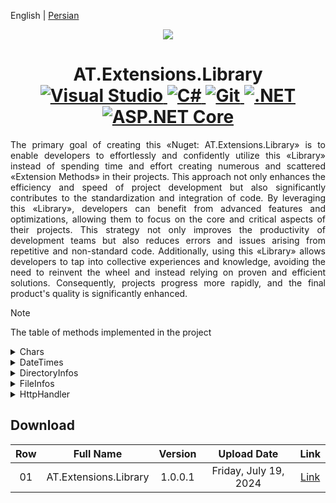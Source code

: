 English | [Persian](./README.fa-IR.md)

<p align="center">
	<img align="center" src="https://www.extensionmethod.com/wp-content/uploads/2020/09/ExtensionMethod_Logo_final_2.png">
</p>

<h1 align="center">
	AT.Extensions.Library	
	<div>
		<a target="_blank" rel="noopener noreferrer nofollow" href="https://camo.githubusercontent.com/b161dcd5439c9b56d6e1a5ee99a94e9cedcc17eea9929befaaf77f2ef8fd7cab/68747470733a2f2f696d672e736869656c64732e696f2f62616467652f56697375616c5f53747564696f2d3543324439313f6c6f676f3d76697375616c73747564696f266c6f676f436f6c6f723d7768697465">
			<img src="https://camo.githubusercontent.com/b161dcd5439c9b56d6e1a5ee99a94e9cedcc17eea9929befaaf77f2ef8fd7cab/68747470733a2f2f696d672e736869656c64732e696f2f62616467652f56697375616c5f53747564696f2d3543324439313f6c6f676f3d76697375616c73747564696f266c6f676f436f6c6f723d7768697465" alt="Visual Studio" data-canonical-src="https://img.shields.io/badge/Visual_Studio-5C2D91?logo=visualstudio&amp;logoColor=white" style="max-width: 100%;">
		</a>
		<a target="_blank" rel="noopener noreferrer nofollow" href="https://camo.githubusercontent.com/0bbdf96cce2f549a31f68bf9a15437cf94bfd9ee7b63a0477afa803a08ac89e4/68747470733a2f2f696d672e736869656c64732e696f2f62616467652f432532332d3233393132303f6c6f676f3d637368617270266c6f676f436f6c6f723d7768697465">
			<img src="https://camo.githubusercontent.com/0bbdf96cce2f549a31f68bf9a15437cf94bfd9ee7b63a0477afa803a08ac89e4/68747470733a2f2f696d672e736869656c64732e696f2f62616467652f432532332d3233393132303f6c6f676f3d637368617270266c6f676f436f6c6f723d7768697465" alt="C#" data-canonical-src="https://img.shields.io/badge/C%23-239120?logo=csharp&amp;logoColor=white" style="max-width: 100%;">
		</a>
		<a target="_blank" rel="noopener noreferrer nofollow" href="https://camo.githubusercontent.com/1ab6eb41d53eb887bfbf2f9f2e7693d98e21e3f59f7b797e294d15f446a13dfa/68747470733a2f2f696d672e736869656c64732e696f2f62616467652f4769742d4630353033323f6c6f676f3d676974266c6f676f436f6c6f723d7768697465">
			<img src="https://camo.githubusercontent.com/1ab6eb41d53eb887bfbf2f9f2e7693d98e21e3f59f7b797e294d15f446a13dfa/68747470733a2f2f696d672e736869656c64732e696f2f62616467652f4769742d4630353033323f6c6f676f3d676974266c6f676f436f6c6f723d7768697465" alt="Git" data-canonical-src="https://img.shields.io/badge/Git-F05032?logo=git&amp;logoColor=white" style="max-width: 100%;">
		</a>
		<a target="_blank" rel="noopener noreferrer nofollow" href="https://camo.githubusercontent.com/4d2dc7a536fd91985c475763a7dd5f7449c13a1c57fa3f36e46fba24521f6a0c/68747470733a2f2f696d672e736869656c64732e696f2f62616467652f2e4e45542d3531324244343f6c6f676f3d646f746e6574266c6f676f436f6c6f723d7768697465">
			<img src="https://camo.githubusercontent.com/4d2dc7a536fd91985c475763a7dd5f7449c13a1c57fa3f36e46fba24521f6a0c/68747470733a2f2f696d672e736869656c64732e696f2f62616467652f2e4e45542d3531324244343f6c6f676f3d646f746e6574266c6f676f436f6c6f723d7768697465" alt=".NET" data-canonical-src="https://img.shields.io/badge/.NET-512BD4?logo=dotnet&amp;logoColor=white" style="max-width: 100%;">
		</a>
		<a target="_blank" rel="noopener noreferrer nofollow" href="https://camo.githubusercontent.com/9eb12b5fce9035c44c2fc0e9784c11c9d2e606bc20eb211a6964266ddd7e4b4d/68747470733a2f2f696d672e736869656c64732e696f2f62616467652f4153502e4e4554253230436f72652d3531324244343f6c6f676f3d646f746e6574266c6f676f436f6c6f723d7768697465">
			<img src="https://camo.githubusercontent.com/9eb12b5fce9035c44c2fc0e9784c11c9d2e606bc20eb211a6964266ddd7e4b4d/68747470733a2f2f696d672e736869656c64732e696f2f62616467652f4153502e4e4554253230436f72652d3531324244343f6c6f676f3d646f746e6574266c6f676f436f6c6f723d7768697465" alt="ASP.NET Core" data-canonical-src="https://img.shields.io/badge/ASP.NET%20Core-512BD4?logo=dotnet&amp;logoColor=white" style="max-width: 100%;">
		</a>
	</div>
</h1>

<div>
	<p align="justify">
	    The primary goal of creating this «Nuget: AT.Extensions.Library» is to enable developers to effortlessly and confidently utilize this «Library» instead of spending time and effort creating numerous and scattered «Extension Methods» in their projects. This approach not only enhances the efficiency and speed of project development but also significantly contributes to the standardization and integration of code. By leveraging this «Library», developers can benefit from advanced features and optimizations, allowing them to focus on the core and critical aspects of their projects. This strategy not only improves the productivity of development teams but also reduces errors and issues arising from repetitive and non-standard code. Additionally, using this «Library» allows developers to tap into collective experiences and knowledge, avoiding the need to reinvent the wheel and instead relying on proven and efficient solutions. Consequently, projects progress more rapidly, and the final product's quality is significantly enhanced.
	</p>
</div>

> [!NOTE]
> The table of methods implemented in the project
<details>
<summary>Chars</summary>

| Row | Namespace | Number of Methods |
|:---:|:---:|:---:|
| 01 | AT.Extensions.Chars.Collections | 2 |
| 02 | AT.Extensions.Chars.Comparison | 10 |
| 03 | AT.Extensions.Chars.Conversion | 5 |
| 04 | AT.Extensions.Chars.Extraction | 10 |
</details>

<details>
<summary>DateTimes</summary>

| Row | Namespace | Number of Methods |
|:---:|:---:|:---:|
| 01 | AT.Extensions.DateTimes.Georgian.Addition | 8 |
| 02 | AT.Extensions.DateTimes.Georgian.Boundary | 117 |
| 03 | AT.Extensions.DateTimes.Georgian.Calculation | 3 |
| 04 | AT.Extensions.DateTimes.Georgian.Collections | 10 |
| 05 | AT.Extensions.DateTimes.Georgian.Comparison | 38 |
| 06 | AT.Extensions.DateTimes.Georgian.Conversion | 30 |
| 07 | AT.Extensions.DateTimes.Georgian.Extraction | 90 |
| 08 | AT.Extensions.DateTimes.Georgian.Holiday | 11 |
| 09 | AT.Extensions.DateTimes.Persian | 5 |
</details>

<details>
<summary>DirectoryInfos</summary>

| Row | Namespace | Number of Methods |
|:---:|:---:|:---:|
| 01 | AT.Extensions.DirectoryInfos.Collections | 6 |
| 02 | AT.Extensions.Strings.Comparison | 3 |
| 03 | AT.Extensions.Strings.Comparison | 2 |
| 04 | AT.Extensions.DirectoryInfos.Deleted | 2 |
| 05 | AT.Extensions.DirectoryInfos.Extraction | 1 |
| 06 | AT.Extensions.DirectoryInfos.Mover | 1 |
</details>

<details>
<summary>FileInfos</summary>

| Row | Namespace | Number of Methods |
|:---:|:---:|:---:|
| 01 | AT.Extensions.FileInfos.Boundary | 2 |
| 02 | AT.Extensions.FileInfos.Collections | 18 |
| 03 | AT.Extensions.FileInfos.Comparison | 4 |
| 04 | AT.Extensions.FileInfos.Copy | 9 |
| 05 | AT.Extensions.FileInfos.Creation | 8 |
| 06 | AT.Extensions.FileInfos.Extraction | 7 |
| 07 | AT.Extensions.FileInfos.Mover | 3 |
| 08 | AT.Extensions.FileInfos.Process | 5 |
| 09 | AT.Extensions.FileInfos.Reader | 7 |
| 10 | AT.Extensions.FileInfos.Writer | 6 |
| 11 | AT.Extensions.FileInfos.Zipper | 2 |
</details>

<details>
<summary>HttpHandler</summary>

| Row | Namespace | Number of Methods |
|:---:|:---:|:---:|
| 01 | AT.Extensions.HttpHandler.Collections.Generic | 5 |
</details>

## Download
| Row | Full Name | Version | Upload Date | Link
|:---:|:---:|:---:|:---:|:---:|
| 01 | AT.Extensions.Library | 1.0.0.1 | Friday, July 19, 2024 | [Link](https://www.nuget.org/packages/AT.Extensions.Library/1.0.0.1)|
